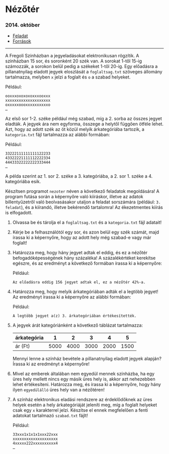 # Nézőtér
### 2014. október
- [Feladat](https://dload-oktatas.educatio.hu/erettsegi/feladatok_2014osz_emelt/e_inf_14okt_fl.pdf#page=10)
- [Források](https://www.oktatas.hu/bin/content/dload/erettsegi/feladatok_2014osz_emelt/e_inffor_14okt_fl.zip)

---
A Fregoli Színházban a jegyeladásokat elektronikusan rögzítik. A színházban 15 sor, és
soronként 20 szék van. A sorokat 1-től 15-ig számozzák, a sorokon belül pedig a székeket
1-től 20-ig. Egy előadásra a pillanatnyilag eladott jegyek eloszlását a `foglaltsag.txt`
szöveges állomány tartalmazza, melyben `x` jelzi a foglalt és `o` a szabad helyeket.

Például:
```text
ooxxxoxoxoxoxxxooxxx
xxxxxxxxxxxxxxxxxxxx
oxxxxxoooxxxxxxxxxxo
…
```
Az első sor 1-2. széke például még szabad, míg a 2. sorba az összes jegyet eladták.
A jegyek ára nem egyforma, összege a helytől függően ötféle lehet. Azt, hogy az adott szék
az öt közül melyik árkategóriába tartozik, a `kategoria.txt` fájl tartalmazza az alábbi
formában:

Például:
```text
33222111111111122233
43322221111112222334
44433322222222333444
…
```
A példa szerint az 1. sor 2. széke a 3. kategóriába, a 2. sor 1. széke a 4. kategóriába esik.

Készítsen programot `nezoter` néven a következő feladatok megoldására! A program
futása során a képernyőre való kiíráskor, illetve az adatok billentyűzetről való beolvasásakor
utaljon a feladat sorszámára (például: `3. feladat`), és a kiírandó, illetve bekérendő
tartalomra! Az ékezetmentes kiírás is elfogadott. 

1. Olvassa be és tárolja el a `foglaltsag.txt` és a `kategoria.txt` fájl adatait!
2. Kérje be a felhasználótól egy sor, és azon belül egy szék számát, majd írassa ki
   a képernyőre, hogy az adott hely még szabad-e vagy már foglalt!
3. Határozza meg, hogy hány jegyet adtak el eddig, és ez a nézőtér befogadóképességének
   hány százaléka! A százalékértéket kerekítse egészre, és az eredményt a következő
   formában írassa ki a képernyőre:
   
   Például:
   ```text
   Az előadásra eddig 156 jegyet adtak el, ez a nézőtér 42%-a.
    ```
4. Határozza meg, hogy melyik árkategóriában adták el a legtöbb jegyet! Az eredményt
   írassa ki a képernyőre az alábbi formában:
 
    Például:
    ```text
    A legtöbb jegyet a(z) 3. árkategóriában értékesítették.
    ```   
5. A jegyek árát kategóriánként a következő táblázat tartalmazza:

    | árkategória |  1  |  2  |  3  |  4  |  5  |
    |         --- | --- | --- | --- | --- | --- |
    |     ár (Ft) | 5000| 4000| 3000| 2000| 1500|

   Mennyi lenne a színház bevétele a pillanatnyilag eladott jegyek alapján? Írassa ki az
   eredményt a képernyőre! 
6. Mivel az emberek általában nem egyedül mennek színházba, ha egy üres hely mellett
   nincs egy másik üres hely is, akkor azt nehezebben lehet értékesíteni. Határozza meg, és
   írassa ki a képernyőre, hogy hány ilyen `egyedülálló` üres hely van a nézőtéren!
7. A színház elektronikus eladási rendszere az érdeklődőknek az üres helyek esetén a hely
   árkategóriáját jeleníti meg, míg a foglalt helyeket csak egy `x` karakterrel jelzi. Készítse
   el ennek megfelelően a fenti adatokat tartalmazó `szabad.txt` fájlt!
   
    Például: 
    ```text
    33xxx1x1x1x1xxx22xxx
    xxxxxxxxxxxxxxxxxxxx
    4xxxxx222xxxxxxxxxx4
    …
    ```
